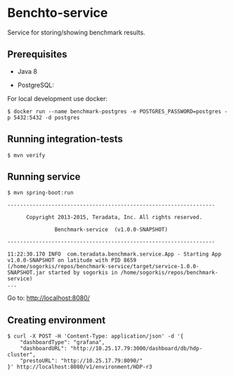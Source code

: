 # Benchto-service

Service for storing/showing benchmark results.

## Prerequisites

* Java 8

* PostgreSQL:

For local development use docker:

```
$ docker run --name benchmark-postgres -e POSTGRES_PASSWORD=postgres -p 5432:5432 -d postgres
```

## Running integration-tests

```
$ mvn verify
```

## Running service

```
$ mvn spring-boot:run

------------------------------------------------------------------

      Copyright 2013-2015, Teradata, Inc. All rights reserved.

               Benchmark-service  (v1.0.0-SNAPSHOT)

------------------------------------------------------------------

11:22:30.170 INFO  com.teradata.benchmark.service.App - Starting App v1.0.0-SNAPSHOT on latitude with PID 8659 (/home/sogorkis/repos/benchmark-service/target/service-1.0.0-SNAPSHOT.jar started by sogorkis in /home/sogorkis/repos/benchmark-service)
...
```

Go to: [http://localhost:8080/](http://localhost:8080/)

## Creating environment

```
$ curl -X POST -H 'Content-Type: application/json' -d '{
    "dashboardType": "grafana",
    "dashboardURL": "http://10.25.17.79:3000/dashboard/db/hdp-cluster",
    "prestoURL": "http://10.25.17.79:8090/"
}' http://localhost:8080/v1/environment/HDP-r3
```
